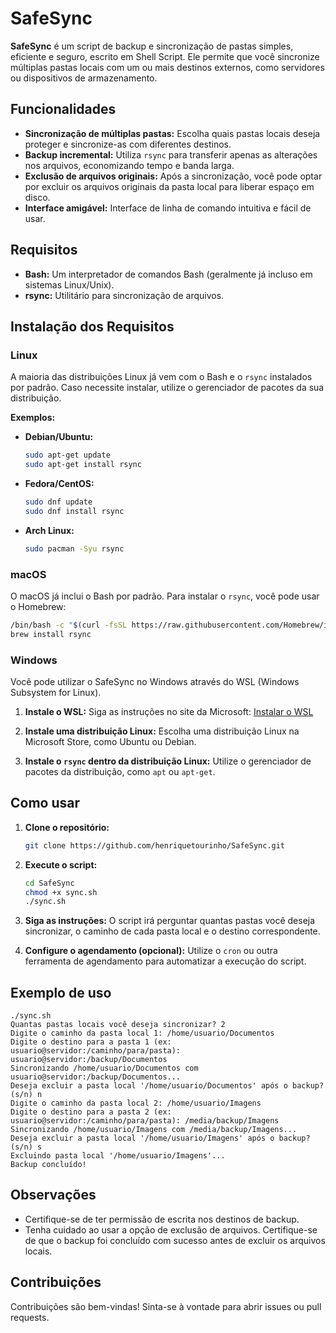 # SafeSync

**SafeSync** é um script de backup e sincronização de pastas simples, eficiente e seguro, escrito em Shell Script. Ele permite que você sincronize múltiplas pastas locais com um ou mais destinos externos, como servidores ou dispositivos de armazenamento.

## Funcionalidades

  * **Sincronização de múltiplas pastas:** Escolha quais pastas locais deseja proteger e sincronize-as com diferentes destinos.
  * **Backup incremental:** Utiliza `rsync` para transferir apenas as alterações nos arquivos, economizando tempo e banda larga.
  * **Exclusão de arquivos originais:** Após a sincronização, você pode optar por excluir os arquivos originais da pasta local para liberar espaço em disco.
  * **Interface amigável:**  Interface de linha de comando intuitiva e fácil de usar.

## Requisitos

  * **Bash:** Um interpretador de comandos Bash (geralmente já incluso em sistemas Linux/Unix).
  * **rsync:**  Utilitário para sincronização de arquivos.

## Instalação dos Requisitos

### Linux

A maioria das distribuições Linux já vem com o Bash e o `rsync` instalados por padrão. Caso necessite instalar, utilize o gerenciador de pacotes da sua distribuição.

**Exemplos:**

  * **Debian/Ubuntu:**

    ```bash
    sudo apt-get update
    sudo apt-get install rsync
    ```

  * **Fedora/CentOS:**

    ```bash
    sudo dnf update
    sudo dnf install rsync
    ```

  * **Arch Linux:**

    ```bash
    sudo pacman -Syu rsync
    ```

### macOS

O macOS já inclui o Bash por padrão. Para instalar o `rsync`, você pode usar o Homebrew:

```bash
/bin/bash -c "$(curl -fsSL https://raw.githubusercontent.com/Homebrew/install/HEAD/install.sh)"
brew install rsync
```

### Windows

Você pode utilizar o SafeSync no Windows através do WSL (Windows Subsystem for Linux).

1.  **Instale o WSL:** Siga as instruções no site da Microsoft: [Instalar o WSL](https://www.google.com/url?sa=E&source=gmail&q=https://learn.microsoft.com/pt-br/windows/wsl/install)

2.  **Instale uma distribuição Linux:**  Escolha uma distribuição Linux na Microsoft Store, como Ubuntu ou Debian.

3.  **Instale o `rsync` dentro da distribuição Linux:** Utilize o gerenciador de pacotes da distribuição, como `apt` ou `apt-get`.

## Como usar

1.  **Clone o repositório:**

    ```bash
    git clone https://github.com/henriquetourinho/SafeSync.git
    ```

2.  **Execute o script:**

    ```bash
    cd SafeSync
    chmod +x sync.sh
    ./sync.sh
    ```

3.  **Siga as instruções:** O script irá perguntar quantas pastas você deseja sincronizar, o caminho de cada pasta local e o destino correspondente.

4.  **Configure o agendamento (opcional):** Utilize o `cron` ou outra ferramenta de agendamento para automatizar a execução do script.

## Exemplo de uso

```
./sync.sh
Quantas pastas locais você deseja sincronizar? 2
Digite o caminho da pasta local 1: /home/usuario/Documentos
Digite o destino para a pasta 1 (ex: usuario@servidor:/caminho/para/pasta): usuario@servidor:/backup/Documentos
Sincronizando /home/usuario/Documentos com usuario@servidor:/backup/Documentos...
Deseja excluir a pasta local '/home/usuario/Documentos' após o backup? (s/n) n
Digite o caminho da pasta local 2: /home/usuario/Imagens
Digite o destino para a pasta 2 (ex: usuario@servidor:/caminho/para/pasta): /media/backup/Imagens
Sincronizando /home/usuario/Imagens com /media/backup/Imagens...
Deseja excluir a pasta local '/home/usuario/Imagens' após o backup? (s/n) s
Excluindo pasta local '/home/usuario/Imagens'...
Backup concluído!
```

## Observações

  * Certifique-se de ter permissão de escrita nos destinos de backup.
  * Tenha cuidado ao usar a opção de exclusão de arquivos. Certifique-se de que o backup foi concluído com sucesso antes de excluir os arquivos locais.

## Contribuições

Contribuições são bem-vindas\! Sinta-se à vontade para abrir issues ou pull requests.


